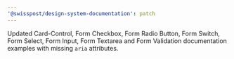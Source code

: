 ```yaml
---
'@swisspost/design-system-documentation': patch
---
```


Updated Card-Control, Form Checkbox, Form Radio Button, Form Switch, Form Select, Form Input, Form Textarea and Form Validation documentation examples with missing `aria` attributes.
